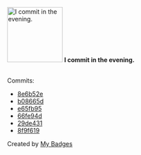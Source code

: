 <img src="https://github.com/my-badges/my-badges/blob/master/src/all-badges/time-of-commit/evening-commits.png?raw=true" alt="I commit in the evening." title="I commit in the evening." width="128">
<strong>I commit in the evening.</strong>
<br><br>

Commits:

- <a href="https://github.com/adib-yg/openmp-server-installation/commit/8e6b52e58d28675e3085ca89133c90dc337afe7b">8e6b52e</a>
- <a href="https://github.com/adib-yg/web/commit/b08665dbf878a764df6a4a7267fed79172be3349">b08665d</a>
- <a href="https://github.com/adib-yg/web/commit/e65fb95927b5f7a512844ba1b99c9732f9fb144a">e65fb95</a>
- <a href="https://github.com/adib-yg/openmp-server-installation/commit/66fe94d668c8101edae63b77e51898f3d233b6ac">66fe94d</a>
- <a href="https://github.com/adib-yg/web/commit/29de431072c9fa6b8375ef7bb0bb3566635ba42a">29de431</a>
- <a href="https://github.com/adib-yg/qawno/commit/8f9f619531dc0c354bdcd889fe9975edb53f7b5d">8f9f619</a>


Created by <a href="https://github.com/my-badges/my-badges">My Badges</a>